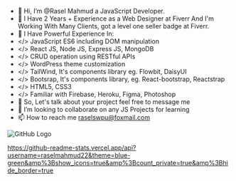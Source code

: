- 👋 Hi, I’m @Rasel Mahmud a JavaScript Developer.
- 💞️ I Have 2 Years + Experience as a Web Designer at Fiverr And I'm Working With Many Clients, got a level one seller badge at Fiverr.
- 🌱 I Have Powerful Experience In: 
- </> JavaScript ES6 including DOM manipulation 
- </> React JS, Node JS, Express JS, MongoDB 
- </> CRUD operation using RESTful APIs 
- </> WordPress theme customization 
- </> TailWind, It's components library eg. Flowbit, DaisyUI 
- </> Bootsrap, It's components library, eg. React-bootstrap, Reactstrap 
- </> HTML5, CSS3 
- </> Familiar with Firebase, Heroku, Figma, Photoshop 
- 👀 So, Let's talk about your project feel free to message me
- 💞️ I’m looking to collaborate on any JS Projects for learning
- 📫 How to reach me raselswpu@foxmail.com

![GitHub Logo](/images/github-logo.png)

https://github-readme-stats.vercel.app/api?username=raselmahmud22&theme=blue-green&amp%3Bshow_icons=true&amp%3Bcount_private=true&amp%3Bhide_border=true

<!---
raselmahmud22/raselmahmud22 is a ✨ special ✨ repository because its `README.md` (this file) appears on your GitHub profile.
You can click the Preview link to take a look at your changes.
--->
